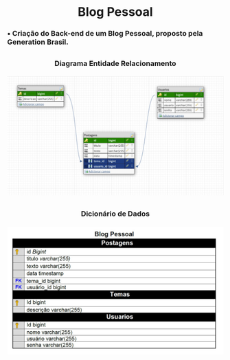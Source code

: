 <div align = "center"><h1>Blog Pessoal</div>
<div><h3>• Criação do Back-end de um Blog Pessoal, proposto pela Generation Brasil. </div>
  
  ##
  
<div align = "center">
  <p><h3>Diagrama Entidade Relacionamento
  <br><br>
  <img width="1300px" src="https://github.com/Biellms/BlogPessoal/blob/main/DbDesigner%20-%20Imagens%20-%20Dicionario%20de%20Dados/ImagemBlog.jpeg"/>
  
  ##
  
  <p><h3>Dicionário de Dados
  <br><br>
  <img width="1300px" src="https://github.com/Biellms/BlogPessoal/blob/main/DbDesigner%20-%20Imagens%20-%20Dicionario%20de%20Dados/DicionarioDeDados.jpeg"/>
  </div>



